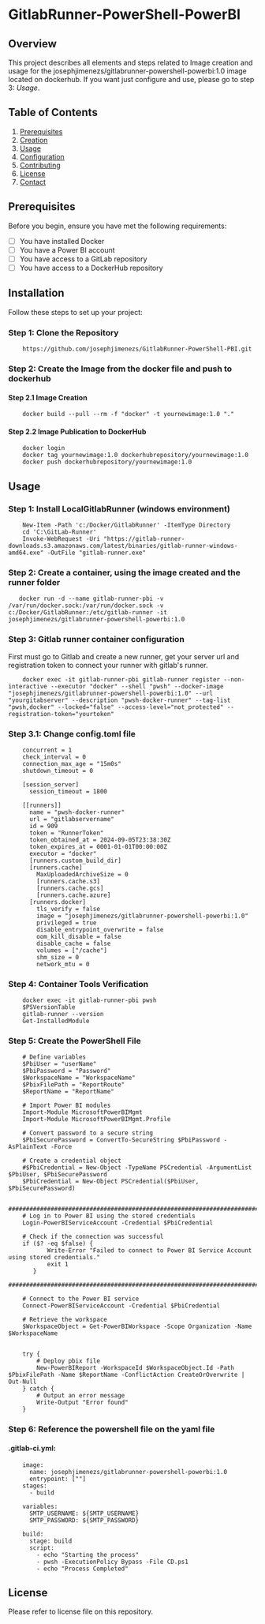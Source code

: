 # GitlabRunner-PowerShell-PowerBI

## Overview

This project describes all elements and steps related to Image creation and usage for the josephjimenezs/gitlabrunner-powershell-powerbi:1.0 image located on dockerhub.
If you want just configure and use, please go to step 3:  *Usage*.

## Table of Contents

1. [Prerequisites](#prerequisites)
2. [Creation](#creation)
3. [Usage](#usage)
4. [Configuration](#configuration)
5. [Contributing](#contributing)
6. [License](#license)
7. [Contact](#contact)

## Prerequisites

Before you begin, ensure you have met the following requirements:

- [ ] You have installed Docker
- [ ] You have a Power BI account
- [ ] You have access to a GitLab repository
- [ ] You have access to a DockerHub repository

## Installation

Follow these steps to set up your project:

### Step 1: Clone the Repository
        https://github.com/josephjimenezs/GitlabRunner-PowerShell-PBI.git

### Step 2: Create the Image from the docker file and push to dockerhub

#### Step 2.1 Image Creation
        docker build --pull --rm -f "docker" -t yournewimage:1.0 "." 
#### Step 2.2 Image Publication to DockerHub
        docker login
        docker tag yournewimage:1.0 dockerhubrepository/yournewimage:1.0
        docker push dockerhubrepository/yournewimage:1.0

## Usage

### Step 1: Install LocalGitlabRunner (windows environment)
        New-Item -Path 'c:/Docker/GitlabRunner' -ItemType Directory
        cd 'C:\GitLab-Runner'
        Invoke-WebRequest -Uri "https://gitlab-runner-downloads.s3.amazonaws.com/latest/binaries/gitlab-runner-windows-amd64.exe" -OutFile "gitlab-runner.exe"
        
### Step 2: Create a container, using the image created and the runner folder
       docker run -d --name gitlab-runner-pbi -v /var/run/docker.sock:/var/run/docker.sock -v c:/Docker/GitlabRunner:/etc/gitlab-runner -it josephjimenezs/gitlabrunner-powershell-powerbi:1.0

### Step 3: Gitlab runner container configuration
First must go to Gitlab and create a new runner, get your server url and registration token to connect your runner with gitlab's runner.

        docker exec -it gitlab-runner-pbi gitlab-runner register --non-interactive --executor "docker" --shell "pwsh" --docker-image "josephjimenezs/gitlabrunner-powershell-powerbi:1.0" --url "yourgitabserver" --description "pwsh-docker-runner" --tag-list "pwsh,docker" --locked="false" --access-level="not_protected" --registration-token="yourtoken"

### Step 3.1: Change config.toml file
        concurrent = 1
        check_interval = 0
        connection_max_age = "15m0s"
        shutdown_timeout = 0
        
        [session_server]
          session_timeout = 1800
        
        [[runners]]
          name = "pwsh-docker-runner"
          url = "gitlabservername"
          id = 909
          token = "RunnerToken"
          token_obtained_at = 2024-09-05T23:38:30Z
          token_expires_at = 0001-01-01T00:00:00Z
          executor = "docker"
          [runners.custom_build_dir]
          [runners.cache]
            MaxUploadedArchiveSize = 0
            [runners.cache.s3]
            [runners.cache.gcs]
            [runners.cache.azure]
          [runners.docker]
            tls_verify = false
            image = "josephjimenezs/gitlabrunner-powershell-powerbi:1.0"
            privileged = true
            disable_entrypoint_overwrite = false
            oom_kill_disable = false
            disable_cache = false
            volumes = ["/cache"]
            shm_size = 0
            network_mtu = 0

### Step 4: Container Tools Verification
        docker exec -it gitlab-runner-pbi pwsh
        $PSVersionTable
        gitlab-runner --version
        Get-InstalledModule


### Step 5: Create the PowerShell File
        # Define variables
        $PbiUser = "userName"
        $PbiPassword = "Password"
        $WorkspaceName = "WorkspaceName"
        $PbixFilePath = "ReportRoute"
        $ReportName = "ReportName"

        # Import Power BI modules
        Import-Module MicrosoftPowerBIMgmt
        Import-Module MicrosoftPowerBIMgmt.Profile

        # Convert password to a secure string
        $PbiSecurePassword = ConvertTo-SecureString $PbiPassword -AsPlainText -Force

        # Create a credential object
        #$PbiCredential = New-Object -TypeName PSCredential -ArgumentList $PbiUser, $PbiSecurePassword
        $PbiCredential = New-Object PSCredential($PbiUser, $PbiSecurePassword)

        ##################################################################################
        # Log in to Power BI using the stored credentials
        Login-PowerBIServiceAccount -Credential $PbiCredential

        # Check if the connection was successful
        if ($? -eq $false) {
               Write-Error "Failed to connect to Power BI Service Account using stored credentials."
               exit 1
           }
        #################################################################################

        # Connect to the Power BI service
        Connect-PowerBIServiceAccount -Credential $PbiCredential

        # Retrieve the workspace
        $WorkspaceObject = Get-PowerBIWorkspace -Scope Organization -Name $WorkspaceName


        try {
            # Deploy pbix file
            New-PowerBIReport -WorkspaceId $WorkspaceObject.Id -Path $PbixFilePath -Name $ReportName -ConflictAction CreateOrOverwrite | Out-Null
        } catch {
            # Output an error message
            Write-Output "Error found"
        }


### Step 6: Reference the powershell file on the yaml file
#### .gitlab-ci.yml:

        image:
          name: josephjimenezs/gitlabrunner-powershell-powerbi:1.0
          entrypoint: [""]		
        stages:
          - build

        variables:
          SMTP_USERNAME: ${SMTP_USERNAME}
          SMTP_PASSWORD: ${SMTP_PASSWORD} 

        build:
          stage: build
          script:
            - echo "Starting the process"
            - pwsh -ExecutionPolicy Bypass -File CD.ps1  	
            - echo "Process Completed"


## License
Please refer to license file on this repository.
